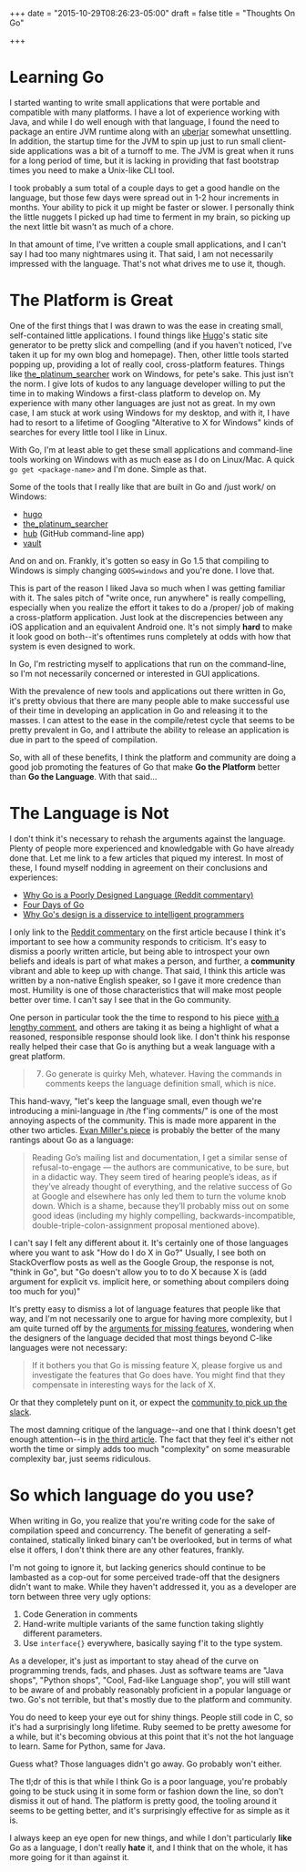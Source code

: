 +++
date = "2015-10-29T08:26:23-05:00"
draft = false
title = "Thoughts On Go"

+++

# Learning Go

I started wanting to write small applications that were portable
and compatible with many platforms.  I have a lot of experience working with
Java, and while I do well enough with that language, I found the need to package
an entire JVM runtime along with an [uberjar](http://stackoverflow.com/questions/11947037/what-is-an-uber-jar)
somewhat unsettling.  In addition, the startup time for the JVM to spin up just
to run small client-side applications was a bit of a turnoff to me.  The JVM is
great when it runs for a long period of time, but it is lacking in providing that fast
bootstrap times you need to make a Unix-like CLI tool.

I took probably a sum total of a couple days to get a good handle on the
language, but those few days were spread out in 1-2 hour increments in months.
Your ability to pick it up might be faster or slower.  I personally think the
little nuggets I picked up had time to ferment in my brain, so picking up the
next little bit wasn't as much of a chore.

In that amount of time, I've written a couple small applications, and I can't
say I had too many nightmares using it.
That said, I am not necessarily impressed with the language.  That's not what
drives me to use it, though.


# The Platform is Great

One of the first things that I was drawn to was the ease in creating small,
self-contained little applications.  I found things like
[Hugo](https://gohugo.io)'s static site generator to be pretty slick and
compelling (and if you haven't noticed, I've taken it up for my own blog and
homepage).  Then, other little tools started popping up, providing a lot of
really cool, cross-platform features.  Things like [the_platinum_searcher](https://github.com/monochromegane/the_platinum_searcher)
work on Windows, for pete's sake.  This just isn't the norm.  I give lots of
kudos to any language developer willing to put the time in to making Windows a
first-class platform to develop on.  My experience with many other languages are
just not as great.  In my own case, I am stuck at work using Windows for my
desktop, and with it, I have had to resort to a lifetime of Googling
"Alterative to X for Windows" kinds of searches for every little tool I like in Linux.

With Go, I'm at least able to get these small applications and command-line
tools working on Windows with as much ease as I do on Linux/Mac.  A quick `go
get <package-name>` and I'm done.  Simple as that.

Some of the tools that I really like that are built in Go and /just work/ on
Windows:

* [hugo](https://gohugo.io)
* [the_platinum_searcher](https://github.com/monochromegane/the_platinum_searcher)
* [hub](https://github.com/github/hub) (GitHub command-line app)
* [vault](https://vaultproject.io/)

And on and on.  Frankly, it's gotten so easy in Go 1.5 that compiling to Windows
is simply changing `GOOS=windows` and you're done.  I love that.

This is part of the reason I liked Java so much when I was getting familiar with
it.  The sales pitch of "write once, run anywhere" is really compelling, especially when you
realize the effort it takes to do a /proper/ job of making a cross-platform
application.  Just look at the discrepencies between any iOS application and an
equivalent Android one.  It's not simply **hard** to make it look good on
both--it's oftentimes runs completely at odds with how that system is even
designed to work.

In Go, I'm restricting myself to applications that run on the command-line, so
I'm not necessarily concerned or interested in GUI applications.

With the prevalence of new tools and applications out there written in Go, it's
pretty obvious that there are many people able to make successful use of their
time in developing an application in Go and releasing it to the masses.  I can
attest to the ease in the compile/retest cycle that seems to be pretty prevalent
in Go, and I attribute the ability to release an application is due in part to
the speed of compilation.

So, with all of these benefits, I think the platform and community are doing
a good job promoting the features of Go that make **Go the Platform** better than
**Go the Language**.  With that said...

# The Language is Not

I don't think it's necessary to rehash the arguments against the language.
Plenty of people more experienced and knowledgable with Go have already done
that.  Let me link to a few articles that piqued my interest. In most
of these, I found myself nodding in agreement on their conclusions and experiences:

* [Why Go is a Poorly Designed Language (Reddit commentary)][poor]
* [Four Days of Go][4-days]
* [Why Go's design is a disservice to intelligent programmers][disservice]

I only link to the [Reddit commentary][poor] on the first article because I
think it's important to see how a community responds to criticism.  It's easy to dismiss
a poorly written article, but being able to introspect your own beliefs and ideals
is part of what makes a person, and further, a **community** vibrant and able to
keep up with change.  That said, I think this article was written by a non-native English
speaker, so I gave it more credence than most.  Humility is one of those
characteristics that will make most people better over time.  I can't say I see that
in the Go community.

One person in particular took the the time to respond
to his piece [with a lengthy comment][poor-comment], and others are taking it as
being a highlight of what a reasoned, responsible response should look like.
I don't think his response really helped their case that Go is anything but a
weak language with a great platform.

> 7) Go generate is quirky
Meh, whatever. Having the commands in comments keeps the language definition small, which is nice.

This hand-wavy, "let's keep the language small, even though we're introducing
a mini-language in /the f'ing comments/" is one of the most annoying aspects of
the community.  This is made more apparent in the other two articles.  [Evan Miller's
piece][4-days] is probably the better of the many rantings about Go as
a language:

> Reading Go’s mailing list and documentation, I get a similar sense of
> refusal-to-engage — the authors are communicative, to be sure, but in a
> didactic way. They seem tired of hearing people’s ideas, as if they’ve already
> thought of everything, and the relative success of Go at Google and elsewhere
> has only led them to turn the volume knob down. Which is a shame, because
> they’ll probably miss out on some good ideas (including my highly compelling,
> backwards-incompatible, double-triple-colon-assignment proposal mentioned
> above).

I can't say I felt any different about it.  It's certainly one of those
languages where you want to ask "How do I do X in Go?" Usually, I see both on
StackOverflow posts as well as the Google Group, the response is not,
"think in Go", but "Go doesn't allow you to to do X because X is
(add argument for explicit vs. implicit here, or something
about compilers doing too much for you)"

It's pretty easy to dismiss a lot of language features that people like that
way, and I'm not necessarily one to argue for having more complexity, but I am
quite turned off by the [arguments for missing features][feature], wondering
when the designers of the language decided that most things beyond C-like
languages were not necessary:

> If it bothers you that Go is missing feature X, please forgive us and
> investigate the features that Go does have. You might find that they
> compensate in interesting ways for the lack of X.

Or that they completely punt on it, or expect the [community to pick up the
slack][vendoring].

The most damning critique of the language--and one that I think doesn't get
enough attention--is in [the third article][disservice].  The fact that they
feel it's either not worth the time or simply adds too much "complexity" on some
measurable complexity bar, just seems ridiculous.


# So which language do you use?

When writing in Go, you realize that you're writing code for the sake of
compilation speed and concurrency.  The benefit of generating a self-contained,
statically linked binary can't be overlooked, but in terms of what else it
offers,  I don't think there are any other features, frankly.

I'm not going to ignore it, but lacking generics should continue to
be lambasted as a cop-out for some perceived trade-off that the designers didn't
want to make.  While they haven't addressed it, you as a developer are torn
between three very ugly options:

1. Code Generation in comments
2. Hand-write multiple variants of the same function taking slightly different
   parameters.
3. Use `interface{}` everywhere, basically saying f'it to the type system.

As a developer, it's just as important to stay ahead of the curve
on programming trends, fads, and phases.  Just as software teams are "Java
shops", "Python shops", "Cool, Fad-like Language shop", you will still want to be
aware of and probably reasonably proficient in a popular language or two.  Go's
not terrible, but that's mostly due to the platform and community.

You do need to keep your eye out for shiny things.  People still code in C,
so it's had a surprisingly long lifetime.  Ruby seemed to be pretty awesome for
a while, but it's becoming obvious at this point that it's not the hot language
to learn.  Same for Python, same for Java.

Guess what?  Those languages didn't go away.  Go probably won't either.

The tl;dr of this is that while I think Go is a poor language, you're probably
going to be stuck using it in some form or fashion down the line, so don't
dismiss it out of hand.  The platform is pretty good, the tooling around it
seems to be getting better, and it's surprisingly effective for as simple as it
is.

I always keep an eye open for new things, and while I don't particularly
**like** Go as a language, I don't really **hate** it, and I think that on the
whole, it has more going for it than against it.

[poor]: https://www.reddit.com/r/programming/comments/3qjo3y/why_go_is_a_poorly_designed_language_from_a/
[poor-comment]: https://www.reddit.com/r/golang/comments/3qjo2q/why_go_is_a_poorly_designed_language_from_a/cwfyp9c
[4-days]: http://www.evanmiller.org/four-days-of-go.html
[disservice]: http://nomad.so/2015/03/why-gos-design-is-a-disservice-to-intelligent-programmers/
[compat]: https://golang.org/doc/go1compat
[feature]: https://golang.org/doc/faq#Why_doesnt_Go_have_feature_X
[vendoring]: https://docs.google.com/document/d/1Bz5-UB7g2uPBdOx-rw5t9MxJwkfpx90cqG9AFL0JAYo/edit
